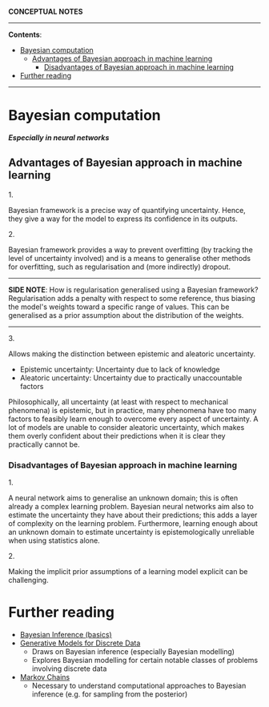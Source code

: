 **CONCEPTUAL NOTES**

---

**Contents**:

- [Bayesian computation](#bayesian-computation)
  - [Advantages of Bayesian approach in machine learning](#advantages-of-bayesian-approach-in-machine-learning)
    - [Disadvantages of Bayesian approach in machine learning](#disadvantages-of-bayesian-approach-in-machine-learning)
- [Further reading](#further-reading)

---

# Bayesian computation
**_Especially in neural networks_**

## Advantages of Bayesian approach in machine learning
1.<br>

Bayesian framework is a precise way of quantifying uncertainty. Hence, they give a way for the model to express its confidence in its outputs.

2.<br>

Bayesian framework provides a way to prevent overfitting (by tracking the level of uncertainty involved) and is a means to generalise other methods for overfitting, such as regularisation and (more indirectly) dropout.

---

**SIDE NOTE**: How is regularisation generalised using a Bayesian framework? Regularisation adds a penalty with respect to some reference, thus biasing the model's weights toward a specific range of values. This can be generalised as a prior assumption about the distribution of the weights.

---

3.<br>

Allows making the distinction between epistemic and aleatoric uncertainty.

- Epistemic uncertainty: Uncertainty due to lack of knowledge
- Aleatoric uncertainty: Uncertainty due to practically unaccountable factors

Philosophically, all uncertainty (at least with respect to mechanical phenomena) is epistemic, but in practice, many phenomena have too many factors to feasibly learn enough to overcome every aspect of uncertainty. A lot of models are unable to consider aleatoric uncertainty, which makes them overly confident about their predictions when it is clear they practically cannot be.

### Disadvantages of Bayesian approach in machine learning
1.<br>

A neural network aims to generalise an unknown domain; this is often already a complex learning problem. Bayesian neural networks aim also to estimate the uncertainty they have about their predictions; this adds a layer of complexity on the learning problem. Furthermore, learning enough about an unknown domain to estimate uncertainty is epistemologically unreliable when using statistics alone.

2.<br>

Making the implicit prior assumptions of a learning model explicit can be challenging.

# Further reading
- [Bayesian Inference (basics)](https://github.com/pranigopu/mastersProject/tree/main/conceptual-notes/bayesian-inference)
- [Generative Models for Discrete Data](https://github.com/pranigopu/mastersProject/tree/main/conceptual-notes/generative-models-for-discrete-data)
    - Draws on Bayesian inference (especially Bayesian modelling)
    - Explores Bayesian modelling for certain notable classes of problems involving discrete data
- [Markov Chains](https://github.com/pranigopu/mastersProject/tree/main/conceptual-notes/markov-chains)
    - Necessary to understand computational approaches to Bayesian inference (e.g. for sampling from the posterior)
